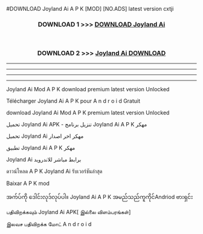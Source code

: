 #DOWNLOAD Joyland Ai  A P K [MOD] [NO.ADS] latest version cxtji



<div align="center">

<h3>DOWNLOAD 1 >>> <a href="https://teeasianyam.web.app?sq=Joyland Ai ">DOWNLOAD Joyland Ai  </a></h3><br>

<h3>DOWNLOAD 2 >>> <a href="https://teeasianyam.web.app?sq=Joyland Ai  ">Joyland Ai   DOWNLOAD </a></h3>

</div>


----------------------------------------------------------

----------------------------------------------------------

----------------------------------------------------------

----------------------------------------------------------


Joyland Ai   Mod A P K download premium latest version Unlocked

Télécharger Joyland Ai   A P K pour A n d r o i d Gratuit

download Joyland Ai   Mod A P K premium latest version Unlocked

تحميل Joyland Ai   APK - تنزيل برنامج Joyland Ai   A P K مهكر

تحميل Joyland Ai   مهكر اخر اصدار

تطبيق Joyland Ai   A P K مهكر

Joyland Ai   برابط مباشر للاندرويد

ดาวน์โหลด A P K Joyland Ai   รับเวอร์ชันล่าสุด

Baixar A P K mod

အက်ပ်ကို ဒေါင်းလုဒ်လုပ်ပါ။ Joyland Ai   A P K အမည်သည်ကူကိုင်Andriod ဗားရှင်း

பதிவிறக்கவும் Joyland Ai   APK[ இல்லை விளம்பரங்கள்] 
 
இலவச பதிவிறக்க மோட் A n d r o i d



